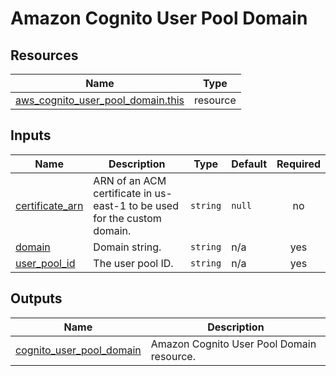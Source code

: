 # Amazon Cognito User Pool Domain

## Resources

| Name | Type |
|------|------|
| [aws_cognito_user_pool_domain.this](https://registry.terraform.io/providers/hashicorp/aws/latest/docs/resources/cognito_user_pool_domain) | resource |

## Inputs

| Name | Description | Type | Default | Required |
|------|-------------|------|---------|:--------:|
| <a name="input_certificate_arn"></a> [certificate\_arn](#input\_certificate\_arn) | ARN of an ACM certificate in us-east-1 to be used for the custom domain. | `string` | `null` | no |
| <a name="input_domain"></a> [domain](#input\_domain) | Domain string. | `string` | n/a | yes |
| <a name="input_user_pool_id"></a> [user\_pool\_id](#input\_user\_pool\_id) | The user pool ID. | `string` | n/a | yes |

## Outputs

| Name | Description |
|------|-------------|
| <a name="output_cognito_user_pool_domain"></a> [cognito\_user\_pool\_domain](#output\_cognito\_user\_pool\_domain) | Amazon Cognito User Pool Domain resource. |
